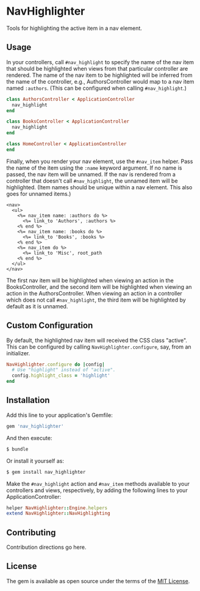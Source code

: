 # NavHighlighter
Tools for highlighting the active item in a nav element.

## Usage

In your controllers, call `#nav_highlight` to specify the name of the nav item
that should be highlighted when views from that particular controller are
rendered. The name of the nav item to be highlighted will be inferred from the
name of the controller, e.g., AuthorsController would map to a nav item named
`:authors`. (This can be configured when calling `#nav_highlight`.)

```ruby
class AuthorsController < ApplicationController
  nav_highlight
end

class BooksController < ApplicationController
  nav_highlight
end

class HomeController < ApplicationController
end
```

Finally, when you render your nav element, use the `#nav_item` helper. Pass the
name of the item using the `:name` keyword argument. If no name is passed, the
nav item will be unnamed. If the nav is rendered from a controller that doesn't
call `#nav_highlight`, the unnamed item will be highlighted. (Item names should
be unique within a nav element. This also goes for unnamed items.)

```erb
<nav>
  <ul>
    <%= nav_item name: :authors do %>
      <%= link_to 'Authors', :authors %>
    <% end %>
    <%= nav_item name: :books do %>
      <%= link_to 'Books', :books %>
    <% end %>
    <%= nav_item do %>
      <%= link_to 'Misc', root_path
    <% end %>
  </ul>
</nav>
```

The first nav item will be highlighted when viewing an action in the
BooksController, and the second item will be highlighted when viewing an action
in the AuthorsController. When viewing an action in a controller which does not
call `#nav_highlight`, the third item will be highlighted by default as it is
unnamed.

## Custom Configuration

By default, the highlighted nav item will received the CSS class "active". This
can be configured by calling `NavHighlighter.configure`, say, from an
initializer.

```ruby
NavHighlighter.configure do |config|
  # Use "highlight" instead of "active".
  config.highlight_class = 'highlight'
end
```

## Installation
Add this line to your application's Gemfile:

```ruby
gem 'nav_highlighter'
```

And then execute:
```bash
$ bundle
```

Or install it yourself as:
```bash
$ gem install nav_highlighter
```

Make the `#nav_highlight` action and `#nav_item` methods available to your
controllers and views, respectively, by adding the following lines to your
ApplicationController:

```ruby
helper NavHighlighter::Engine.helpers
extend NavHighlighter::NavHighlighting
```

## Contributing
Contribution directions go here.

## License
The gem is available as open source under the terms of the
[MIT License](http://opensource.org/licenses/MIT).
